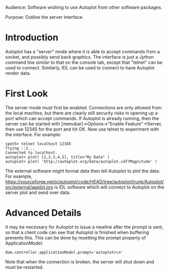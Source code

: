Audience: Software wishing to use Autoplot from other software packages.

Purpose: Outline the server interface

# Introduction

Autoplot has a "server" mode where it is able to accept commands from a
socket, and possibly send back graphics. The interface is just a Jython
command line similar to that on the console tab, except that "telnet"
can be used to connect. Similarly, IDL can be used to connect to have
Autoplot render data.

# First Look

The server mode must first be enabled. Connections are only allowed from
the local machine, but there are clearly still security risks in opening
up a port which can accept commands. If Autoplot is already running,
then the server can be started with \[menubar\]&rarr;Options&rarr;&quot;Enable
Feature&quot;&rarr;Server, then use 12345 for the port and hit OK. Now use
telnet to experiment with the interface. For example:

```
spot5> telnet localhost 12345
Trying ::1...
Connected to localhost.
autoplot> plot( [1,2,3,4,5], title="My Data" )
autoplot> plot( 'http://autoplot.org/data/autoplot.cdf?Magnitude' )
```
The external software might format data then tell Autoplot to plot the
data. For example,
<https://sourceforge.net/p/autoplot/code/HEAD/tree/autoplot/trunk/Autoplot/src/external/applot.pro>
is IDL software which will connect to Autoplot on the server plot and
send over data.

# Advanced Details

It may be necessary for Autoplot to issue a newline after the prompt is
sent, so that a client code can see that Autoplot is finished when
buffering prevents this. This can be done by resetting the prompt
property of ApplicationModel:

```
dom.controller.applicationModel.prompt='autoplot>\n'
```
Note that when the connection is broken, the server will shut down and
must be restarted.

